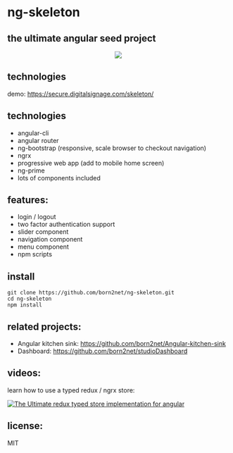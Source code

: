 ng-skeleton
=====================

the ultimate angular seed project   
----------------

<p align="center">  
  <img src="http://www.digitalsignage.com/_images/ngskeleton.png">
</p>

technologies
------------
demo: https://secure.digitalsignage.com/skeleton/


technologies
------------
- angular-cli
- angular router
- ng-bootstrap (responsive, scale browser to checkout navigation) 
- ngrx
- progressive web app (add to mobile home screen)
- ng-prime
- lots of components included


features:
----------
- login / logout 
- two factor authentication support
- slider component
- navigation component
- menu component
- npm scripts

install
-----------
```
git clone https://github.com/born2net/ng-skeleton.git
cd ng-skeleton
npm install
```

related projects:
-----------
- Angular kitchen sink: https://github.com/born2net/Angular-kitchen-sink
- Dashboard: https://github.com/born2net/studioDashboard

videos:
--------
learn how to use a typed redux / ngrx store:

[![The Ultimate redux typed store implementation for angular](http://img.youtube.com/vi/bEkPEnudm7s/0.jpg)](https://www.youtube.com/watch?v=bEkPEnudm7s&feature=youtu.be "The Ultimate redux typed store implementation for angular")


license:
--------
MIT